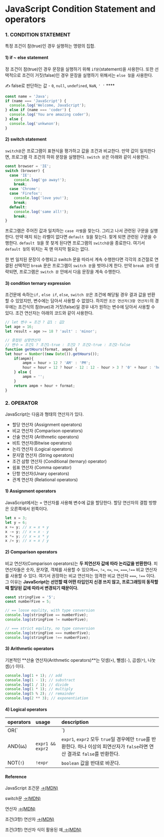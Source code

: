 # JavaScript Condition Statement and operators

### 1. CONDITION STATEMENT

특정 조건이 참\(true\)인 경우 실행하는 명령의 집합.

#### 1\) if ~ else statement

정 조건이 참\(true\)인 경우 문장을 실행하기 위해 `if문`\(statement\)을 사용한다. 또한 선택적으로 조건이 거짓\(false\)인 경우 문장을 실행하기 위해서는 `else 절`을 사용한다.

✍ false로 판단하는 값 - `0`, `null`, `undefined`, `NaN`, `' '` ****

```javascript
const name = 'Java';
if (name === 'JavaScript') {
  console.log('Welcome, JavaScript');
} else if (name === 'coder') {
  console.log('You are amazing coder');
} else {
  console.log('unkwnon');
}
```

#### 2\) switch statement

`switch문`은 프로그램이 표현식을 평가하고 값을 조건과 비교한다. 만약 값이 일치한다면, 프로그램 각 조건의 하위 문장을 실행한다. `switch 문`은 아래와 같이 사용한다.

```javascript
const browser = 'IE';
switch (browser) {
  case 'IE':
    console.log('go away!');
    break;
  case 'Chrome':
  case 'Firefox':
    console.log('love you!');
    break;
  default:
    console.log('same all!');
    break;
}
```

프로그램은 주어진 값과 일치하는 `case 라벨`을 찾는다. 그리고 나서 관련된 구문을 실행한다. 만약 매치 되는 라벨이 없다면 `default 절`을 찾는다. 찾게 되면 관련된 구문을 수행한다. `default 절`을 못 찾게 된다면 프로그램의 `switch문`을 종료한다. 여기서 `default 절`의 위치는  꼭 맨 마지막 필요는 없다.

한 번 일치된 문장이 수행되고 switch 문을 따라서 계속 수행한다면 각각의 조건절로 연결된 선택적인 `break` 문은 프로그램이 `switch 문`을 벗어나게 한다. 만약 `break 문`이 생략되면, 프로그램은 `switch 문` 안에서 다음 문장을 계속 수행한다.

#### 3\) condition ternary expression

조건문에 속하는`if,` `else if`, `else`, `switch 문`은 조건에 해당될 경우 결과 값을 반환할 수 있었지만, 변수에는 담아서 사용할 수 없었다. 하지만 `조건 연산자(3항 연산자)`의 경우에는 조건식의 참\(true\)과 거짓\(false\)일 경우 내가 원하는 변수에 담아서 사용할 수 있다. 조건 연산자는 아래의 코드와 같이 사용한다.

```javascript
// let 변수 = 조건 ? 값1 : 값2
let age = 16;
let result = age >= 18 ? 'ault' : 'minor';

// 중첩된 삼항연산자
// 변수 = 조건1 ? 조건1-true : 조건2 ? 조건2-true : 조건2-false  
function getHours(format, ampm) {
let hour = Number((new Date()).getHours());
	if(ampm){
    	ampm = hour > 12 ? 'AM' : 'PM';
 		hour = hour ⁢= 12 ? hour - 12 : 12 - hour > 3 ? '0' + hour : 'hour';
    } else {
    	ampm = '';
    }
  	return ampm + hour + format;
}
```

### 2. OPERATOR

JavaScript는 다음과 형태의 연산자가 있다.

* 할당 연산자 \(Assignment operators\)
* 비교 연산자 \(Comparison operators\)
* 산술 연산자 \(Arithmetic operators\)
* 비트 연산자\(Bitwise operators\)
* 논리 연산자 \(Logical operators\)
* 문자열 연산자 \(String operators\)
* 조건 삼항 연산자 \(Conditional \(ternary\) operator\)
* 쉼표 연산자 \(Comma operator\)
* 단항 연산자\(Unary operators\)
* 관계 연산자 \(Relational operators\)

#### 1\) Assignment operators

JavaScript에서는 = 연산자를 사용해 변수에 값을 할당한다. 할당 연산자의 결합 방향은 오른쪽에서 왼쪽이다.

```javascript
let x = 3;
let y = 6;
x += y; // x = x + y
x -= y; // x = x - y
x *= y; // x = x * y
x /= y; // x = x / y
```

#### 2\) Comparison operators

비교 연산자\(Comparison operators\)는 **두 피연산자 값에 따라 논리값을 반환한다**. 피연산자들은 숫자, 문자열, 객체를 사용할 수 있으며`==`, `!=`, `<=`, `>=`, `===`,`!==` 비교 연산자를 사용할 수 있다. 여기서 권장하는 비교 연산자는 엄격한 비교 연산자 `===`, `!==` 이다. 그 이유는 **JavaScript는 선언할 때 어떤 타입인지 신경 쓰지 않고, 프로그래밍의 동작할 때 할당된 값에 따라서 변경되기 때문이다.**

```javascript
const stringFive = '5';
const numberFive = 5;

// == loose equlity, with type conversion
console.log(stringFive == numberFive);
console.log(stringFive != numberFive);

// === strict equlity, no type conversion
console.log(stringFive === numberFive);
console.log(stringFive !== numberFive);
```

#### 3\) Arithmetic operators

기본적인 **산술 연산자\(Arithmetic operators\)**는 덧셈\(`+`\), 뺄셈\(`-`\), 곱셈\(`*`\),  나눗셈\(`/`\) 이다.

```javascript
console.log(1 + 1); // add
console.log(1 - 1); // substract
console.log(1 / 1); // divide
console.log(1 * 1); // multiply
console.log(5 % 2); // remainder
console.log(2 ** 3); // exponentiation
```

#### 4\) Logical operators

| operators | usage | description |
| :--- | :--- | :--- |
| OR\(`||`\) | `expr1 ||expr2` | `expr1`, `expr2` 중 하나가 `true` 이거나 둘 다 `true`이면 `true`를 반환하고, 두 피연산자 연산자가 모두 `false`라면 연산 결과로 `false`를 반환한다. |
| AND\(`&&`\) | `expr1 && expr2` | `expr1`, `expr2` 모두 `true`일 경우에만 `true`를 반환한다. 하나 이상의 피연산자가 `false`라면 연산 결과로 `false`를 반환한다. |
| NOT\(`!`\) | `!expr` | `boolean` 값을 반대로 바꾼다. |

#### Reference

JavaScript 조건문 [→\(MDN\)](https://developer.mozilla.org/ko/docs/Web/JavaScript/Guide/Control_flow_and_error_handling#%EC%A1%B0%EA%B1%B4%EB%AC%B8)

switch문 [→\(MDN\)](https://developer.mozilla.org/ko/docs/Web/JavaScript/Guide/Control_flow_and_error_handling#switch%EB%AC%B8)

연산자 [→\(MDN\)](https://developer.mozilla.org/ko/docs/Web/JavaScript/Guide/Expressions_and_Operators#%EB%B9%84%EA%B5%90_%EC%97%B0%EC%82%B0%EC%9E%90)

조건\(3항\) 연산자 [→\(MDN\)](https://developer.mozilla.org/ko/docs/Web/JavaScript/Guide/Expressions_and_Operators#%EC%A1%B0%EA%B1%B4_%28%EC%82%BC%ED%95%AD%29_%EC%97%B0%EC%82%B0%EC%9E%90)

조건\(3항\) 연산자 식이 활용된 예[ →\(MDN\)](https://developer.mozilla.org/ko/docs/Web/JavaScript/Guide/Numbers_and_dates#%ED%91%9C%EC%A4%80)

